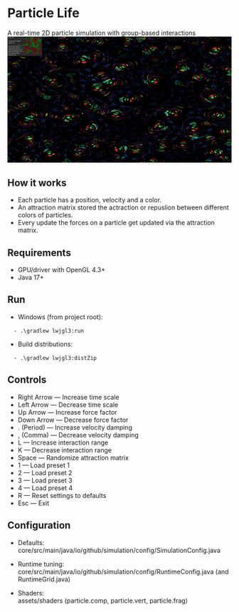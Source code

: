 # Particle Life


A real-time 2D particle simulation with group-based interactions
![Simulation Screenshot](assets/images/image.png)


## How it works 
- Each particle has a position, velocity and a color.
- An attraction matrix stored the actraction or repuslion between different colors of particles.
- Every update the forces on a particle get updated via the attraction matrix.


## Requirements
- GPU/driver with OpenGL 4.3+ 
- Java 17+ 

## Run
- Windows (from project root):
```
  - .\gradlew lwjgl3:run
  ```
- Build distributions:
```
  - .\gradlew lwjgl3:distZip
  ```

## Controls
- Right Arrow — Increase time scale 
- Left Arrow — Decrease time scale 
- Up Arrow — Increase force factor 
- Down Arrow — Decrease force factor 
- . (Period) — Increase velocity damping 
- , (Comma) — Decrease velocity damping 
- L — Increase interaction range 
- K — Decrease interaction range 
- Space — Randomize attraction matrix
- 1 — Load preset 1
- 2 — Load preset 2
- 3 — Load preset 3
- 4 — Load preset 4
- R — Reset settings to defaults
- Esc — Exit

## Configuration
- Defaults:  
core/src/main/java/io/github/simulation/config/SimulationConfig.java

- Runtime tuning: 
core/src/main/java/io/github/simulation/config/RuntimeConfig.java (and RuntimeGrid.java)

- Shaders:     
assets/shaders (particle.comp, particle.vert, particle.frag)

